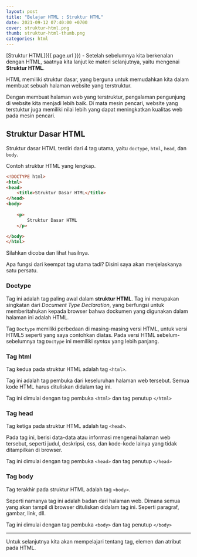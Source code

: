 ```yaml
---
layout: post
title: "Belajar HTML : Struktur HTML"
date: 2021-09-12 07:40:00 +0700
cover: struktur-html.png
thumb: struktur-html-thumb.png
categories: html
---
```


[Struktur HTML]({{ page.url }}) - Setelah sebelumnya kita berkenalan dengan HTML, saatnya kita lanjut ke materi selanjutnya, yaitu mengenai __Struktur HTML__.

HTML memiliki struktur dasar, yang berguna untuk memudahkan kita dalam membuat sebuah halaman website yang terstruktur.

Dengan membuat halaman web yang terstruktur, pengalaman pengunjung di website kita menjadi lebih baik. Di mata mesin pencari, website yang terstuktur juga memiliki nilai lebih yang dapat meningkatkan kualitas web pada mesin pencari. 

## Struktur Dasar HTML

Struktur dasar HTML terdiri dari 4 tag utama, yaitu `doctype`, `html`, `head`, dan `body`.

Contoh struktur HTML yang lengkap.

```html
<!DOCTYPE html>
<html>
<head>
	<title>Struktur Dasar HTML</title>
</head>
<body>
	
	<p>
		Struktur Dasar HTML
	</p>

</body>
</html>
```

Silahkan dicoba dan lihat hasilnya.

Apa fungsi dari keempat tag utama tadi? Disini saya akan menjelaskanya satu persatu.

### Doctype

Tag ini adalah tag paling awal dalam __struktur HTML__. Tag ini merupakan singkatan dari *Document Type Declaration*, yang berfungsi untuk memberitahukan kepada browser bahwa dockumen yang digunakan dalam halaman ini adalah HTML.

Tag `Doctype` memiliki perbedaan di masing-masing versi HTML, untuk versi HTML5 seperti yang saya contohkan diatas. Pada versi HTML sebelum-sebelumnya tag `Doctype` ini memiliki *syntax* yang lebih panjang.

### Tag html

Tag kedua pada struktur HTML adalah tag `<html>`.

Tag ini adalah tag pembuka dari keseluruhan halaman web tersebut. Semua kode HTML harus dituliskan didalam tag ini.

Tag ini dimulai dengan tag pembuka `<html>` dan tag penutup `</html>`

### Tag head

Tag ketiga pada struktur HTML adalah tag `<head>`.

Pada tag ini, berisi data-data atau informasi mengenai halaman web tersebut, seperti judul, deskripsi, css, dan kode-kode lainya yang tidak ditampilkan di browser.

Tag ini dimulai dengan tag pembuka `<head>` dan tag penutup `</head>`

### Tag body

Tag terakhir pada struktur HTML adalah tag `<body>`.

Seperti namanya tag ini adalah badan dari halaman web. Dimana semua yang akan tampil di browser dituliskan didalam tag ini. Seperti paragraf, gambar, link, dll.

Tag ini dimulai dengan tag pembuka `<body>` dan tag penutup `</body>`

***

Untuk selanjutnya kita akan mempelajari tentang tag, elemen dan atribut pada HTML.